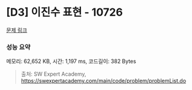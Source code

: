 # [D3] 이진수 표현 - 10726 

[문제 링크](https://swexpertacademy.com/main/code/problem/problemDetail.do?contestProbId=AXRSXf_a9qsDFAXS) 

### 성능 요약

메모리: 62,652 KB, 시간: 1,197 ms, 코드길이: 382 Bytes



> 출처: SW Expert Academy, https://swexpertacademy.com/main/code/problem/problemList.do